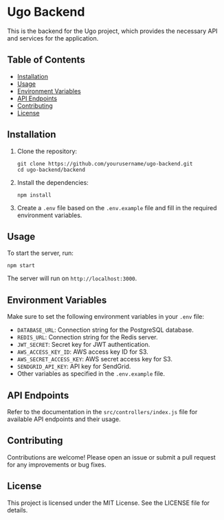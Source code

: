 # Ugo Backend

This is the backend for the Ugo project, which provides the necessary API and services for the application.

## Table of Contents

- [Installation](#installation)
- [Usage](#usage)
- [Environment Variables](#environment-variables)
- [API Endpoints](#api-endpoints)
- [Contributing](#contributing)
- [License](#license)

## Installation

1. Clone the repository:
   ```
   git clone https://github.com/yourusername/ugo-backend.git
   cd ugo-backend/backend
   ```

2. Install the dependencies:
   ```
   npm install
   ```

3. Create a `.env` file based on the `.env.example` file and fill in the required environment variables.

## Usage

To start the server, run:
```
npm start
```

The server will run on `http://localhost:3000`.

## Environment Variables

Make sure to set the following environment variables in your `.env` file:

- `DATABASE_URL`: Connection string for the PostgreSQL database.
- `REDIS_URL`: Connection string for the Redis server.
- `JWT_SECRET`: Secret key for JWT authentication.
- `AWS_ACCESS_KEY_ID`: AWS access key ID for S3.
- `AWS_SECRET_ACCESS_KEY`: AWS secret access key for S3.
- `SENDGRID_API_KEY`: API key for SendGrid.
- Other variables as specified in the `.env.example` file.

## API Endpoints

Refer to the documentation in the `src/controllers/index.js` file for available API endpoints and their usage.

## Contributing

Contributions are welcome! Please open an issue or submit a pull request for any improvements or bug fixes.

## License

This project is licensed under the MIT License. See the LICENSE file for details.